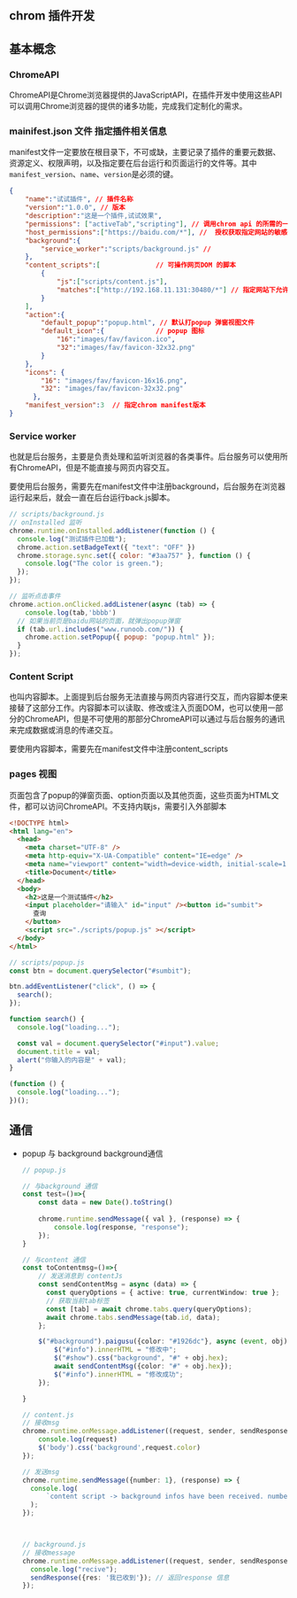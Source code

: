 ## chrom   插件开发

## 基本概念

### ChromeAPI

ChromeAPI是Chrome浏览器提供的JavaScriptAPI，在插件开发中使用这些API可以调用Chrome浏览器的提供的诸多功能，完成我们定制化的需求。



### mainifest.json 文件 指定插件相关信息

manifest文件一定要放在根目录下，不可或缺，主要记录了插件的重要元数据、资源定义、权限声明，以及指定要在后台运行和页面运行的文件等。其中`manifest_version`、`name`、`version`是必须的键。

```json
{
    "name":"试试插件", // 插件名称
    "version":"1.0.0", // 版本
    "description":"这是一个插件,试试效果",
    "permissions": ["activeTab","scripting"], // 调用chrom api 的所需的一些权限
    "host_permissions":["https://baidu.com/*"], //  授权获取指定网站的敏感信息
    "background":{   
        "service_worker":"scripts/background.js" // 
    },
    "content_scripts":[              // 可操作网页DOM 的脚本
        {
            "js":["scripts/content.js"],
            "matches":["http://192.168.11.131:30480/*"] // 指定网站下允许加载运行，必填
        }
    ],
    "action":{
        "default_popup":"popup.html", // 默认打popup 弹窗视图文件
        "default_icon":{             // popup 图标
            "16":"images/fav/favicon.ico",
            "32":"images/fav/favicon-32x32.png"
        }
    },
    "icons": {
        "16": "images/fav/favicon-16x16.png",
        "32": "images/fav/favicon-32x32.png"
      },
    "manifest_version":3  // 指定chrom manifest版本
}
```

### Service worker

也就是后台服务，主要是负责处理和监听浏览器的各类事件。后台服务可以使用所有ChromeAPI，但是不能直接与网页内容交互。

要使用后台服务，需要先在manifest文件中注册background，后台服务在浏览器运行起来后，就会一直在后台运行back.js脚本。

```js
// scripts/background.js
// onInstalled 监听
chrome.runtime.onInstalled.addListener(function () {
  console.log("测试插件已加载");
  chrome.action.setBadgeText({ "text": "OFF" })
  chrome.storage.sync.set({ color: "#3aa757" }, function () {
    console.log("The color is green.");
  });
});

// 监听点击事件
chrome.action.onClicked.addListener(async (tab) => {
    console.log(tab,'bbbb')
  // 如果当前页是baidu网站的页面，就弹出popup弹窗
  if (tab.url.includes("www.runoob.com/")) {
    chrome.action.setPopup({ popup: "popup.html" });
  }
});
```

### Content Script

也叫内容脚本。上面提到后台服务无法直接与网页内容进行交互，而内容脚本便来接替了这部分工作。内容脚本可以读取、修改或注入页面DOM，也可以使用一部分的ChromeAPI，但是不可使用的那部分ChromeAPI可以通过与后台服务的通讯来完成数据或消息的传递交互。

要使用内容脚本，需要先在manifest文件中注册content_scripts

### pages 视图

页面包含了popup的弹窗页面、option页面以及其他页面，这些页面为HTML文件，都可以访问ChromeAPI。不支持内联js，需要引入外部脚本

```html
<!DOCTYPE html>
<html lang="en">
  <head>
    <meta charset="UTF-8" />
    <meta http-equiv="X-UA-Compatible" content="IE=edge" />
    <meta name="viewport" content="width=device-width, initial-scale=1.0" />
    <title>Document</title>
  </head>
  <body>
    <h2>这是一个测试插件</h2>
    <input placeholder="请输入" id="input" /><button id="sumbit">
      查询
    </button>
    <script src="./scripts/popup.js" ></script>
  </body>
</html>
```

```js
// scripts/popup.js
const btn = document.querySelector("#sumbit");

btn.addEventListener("click", () => {
  search();
});

function search() {
  console.log("loading...");

  const val = document.querySelector("#input").value;
  document.title = val;
  alert("你输入的内容是" + val);
}

(function () {
  console.log("loading...");
})();

```

## 通信

+ popup 与 background   background通信

  ```typescript
  // popup.js
  
  // 与background 通信
  const test=()=>{
      const data = new Date().toString()
      
      chrome.runtime.sendMessage({ val }, (response) => {
          console.log(response, "response");
      });
  }
  
  // 与content 通信
  const toContentmsg=()=>{
      // 发送消息到 contentJs
      const sendContentMsg = async (data) => {
        const queryOptions = { active: true, currentWindow: true };
        // 获取当前tab标签
        const [tab] = await chrome.tabs.query(queryOptions);
        await chrome.tabs.sendMessage(tab.id, data);
      };
  
      $("#background").paigusu({color: "#1926dc"}, async (event, obj) => {
          $("#info").innerHTML = "修改中";
          $("#show").css("background", "#" + obj.hex);
          await sendContentMsg({color: "#" + obj.hex});
          $("#info").innerHTML = "修改成功";
      });
  
  }
  
  // content.js  
  // 接收msg 
  chrome.runtime.onMessage.addListener((request, sender, sendResponse) => {
      console.log(request)
      $('body').css('background',request.color)
  });
  
  // 发送msg 
  chrome.runtime.sendMessage({number: 1}, (response) => {
  	console.log(
  		`content script -> background infos have been received. number: ${response.number}`
  	);
  });
  
  
  
  // background.js
  // 接收message
  chrome.runtime.onMessage.addListener((request, sender, sendResponse) => {
    console.log("recive");
    sendResponse({res: '我已收到'}); // 返回response 信息
  });
  
  ```

  